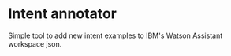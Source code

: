 Intent annotator
================

Simple tool to add new intent examples to IBM's Watson Assistant workspace json.